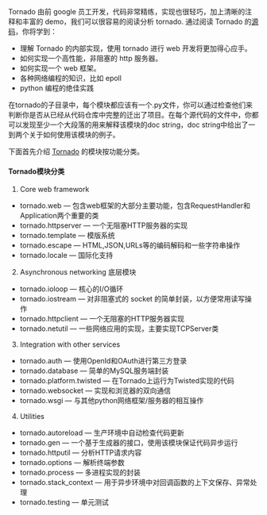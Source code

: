 Tornado 由前 google 员工开发，代码非常精练，实现也很轻巧，加上清晰的注释和丰富的 demo，我们可以很容易的阅读分析 tornado. 通过阅读 Tornado 的[源码](http://www.nowamagic.net/academy/tag/%E6%BA%90%E7%A0%81)，你将学到：

* 理解 Tornado 的内部实现，使用 tornado 进行 web 开发将更加得心应手。
* 如何实现一个高性能，非阻塞的 http 服务器。
* 如何实现一个 web 框架。
* 各种网络编程的知识，比如 epoll
* python 编程的绝佳实践

在tornado的子目录中，每个模块都应该有一个.py文件，你可以通过检查他们来判断你是否从已经从代码仓库中完整的迁出了项目。在每个源代码的文件中，你都可以发现至少一个大段落的用来解释该模块的doc string，doc string中给出了一到两个关于如何使用该模块的例子。

下面首先介绍 [Tornado](http://www.nowamagic.net/academy/tag/Tornado) 的模块按功能分类。

#### Tornado模块分类

1. Core web framework

* tornado.web — 包含web框架的大部分主要功能，包含RequestHandler和Application两个重要的类
* tornado.httpserver — 一个无阻塞HTTP服务器的实现
* tornado.template — 模版系统
* tornado.escape — HTML,JSON,URLs等的编码解码和一些字符串操作
* tornado.locale — 国际化支持

2. Asynchronous networking 底层模块

* tornado.ioloop — 核心的I/O循环
* tornado.iostream — 对非阻塞式的 socket 的简单封装，以方便常用读写操作
* tornado.httpclient — 一个无阻塞的HTTP服务器实现
* tornado.netutil — 一些网络应用的实现，主要实现TCPServer类

3. Integration with other services

* tornado.auth — 使用OpenId和OAuth进行第三方登录
* tornado.database — 简单的MySQL服务端封装
* tornado.platform.twisted — 在Tornado上运行为Twisted实现的代码
* tornado.websocket — 实现和浏览器的双向通信
* tornado.wsgi — 与其他python网络框架/服务器的相互操作

4. Utilities

* tornado.autoreload — 生产环境中自动检查代码更新
* tornado.gen — 一个基于生成器的接口，使用该模块保证代码异步运行
* tornado.httputil — 分析HTTP请求内容
* tornado.options — 解析终端参数
* tornado.process — 多进程实现的封装
* tornado.stack\_context — 用于异步环境中对回调函数的上下文保存、异常处理
* tornado.testing — 单元测试



